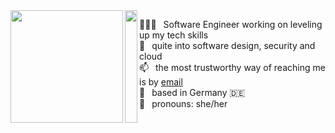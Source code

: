 <img align='left' src='https://media.giphy.com/media/KZeCbaRB2lcYX7jNlP/giphy.gif' width='180"'>
<img align='left' src='https://upload.wikimedia.org/wikipedia/commons/thumb/0/02/Transparent_square.svg/768px-Transparent_square.svg.png' height='180"' width='20"'>

👩🏽‍💻  Software Engineer working on leveling up my tech skills<br>
🚀  quite into software design, security and cloud<br>
📫  the most trustworthy way of reaching me is by [email](mailto:amelie.kn@gmail.com)<br>
📍  based in Germany 🇩🇪<br>
🎀  pronouns: she/her<br>
